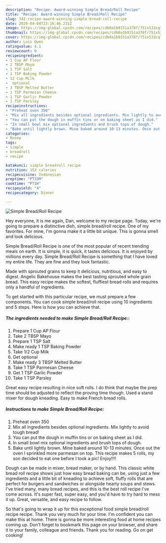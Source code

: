 ```yaml
---
description: "Recipe: Award-winning Simple Bread/Roll Recipe"
title: "Recipe: Award-winning Simple Bread/Roll Recipe"
slug: 342-recipe-award-winning-simple-bread-roll-recipe
date: 2020-04-04T23:16:46.231Z
image: https://img-global.cpcdn.com/recipes/cdb0a1b9151a378f/751x532cq70/simple-breadroll-recipe-recipe-main-photo.jpg
thumbnail: https://img-global.cpcdn.com/recipes/cdb0a1b9151a378f/751x532cq70/simple-breadroll-recipe-recipe-main-photo.jpg
cover: https://img-global.cpcdn.com/recipes/cdb0a1b9151a378f/751x532cq70/simple-breadroll-recipe-recipe-main-photo.jpg
author: Lois Owen
ratingvalue: 4.1
reviewcount: 9
recipeingredient:
- 1 Cup AP Flour
- 2 TBSP Mayo
- 1 TSP Salt
- 1 TSP Baking Powder
- 12 Cup Milk
-  optional
- 3 TBSP Melted Butter
- 1 TSP Parmesan Cheese
- 1 TSP Garlic Powder
- 1 TSP Parsley
recipeinstructions:
- "Preheat oven 350"
- "Mix all ingredients besides optional ingredients. Mix lightly to avoid tough bread!"
- "You can put the dough in muffin tins or on baking sheet as I did."
- "In small bowl mix optional ingredients and brush tops of dough."
- "Bake until lightly brown. Mine baked around 10-13 minutes. Once out the oven I sprinkled more parmesan on top. This recipe makes 5 rolls, my son decided to eat one before I took a pic! Enjoy!!!!"
categories:
- Resep
tags:
- simple
- breadroll
- recipe

katakunci: simple breadroll recipe
nutrition: 153 calories
recipecuisine: Indonesian
preptime: "PT33M"
cooktime: "PT1H"
recipeyield: "4"
recipecategory: Dinner

---
```



![Simple Bread/Roll Recipe](https://img-global.cpcdn.com/recipes/cdb0a1b9151a378f/751x532cq70/simple-breadroll-recipe-recipe-main-photo.jpg)

Hey everyone, it is me again, Dan, welcome to my recipe page. Today, we're going to prepare a distinctive dish, simple bread/roll recipe. One of my favorites. For mine, I'm gonna make it a little bit unique. This is gonna smell and look delicious.

Simple Bread/Roll Recipe is one of the most popular of recent trending meals on earth. It is simple, it is quick, it tastes delicious. It is enjoyed by millions every day. Simple Bread/Roll Recipe is something that I have loved my entire life. They are fine and they look fantastic.

Made with sprouted grains to keep it delicious, nutritious, and easy to digest. Angelic Bakehouse makes the best tasting sprouted whole grain bread. This easy recipe makes the softest, fluffiest bread rolls and requires only a handful of ingredients.


To get started with this particular recipe, we must prepare a few components. You can cook simple bread/roll recipe using 10 ingredients and 5 steps. Here is how you can achieve that.

##### The ingredients needed to make Simple Bread/Roll Recipe::

1. Prepare 1 Cup AP Flour
1. Take 2 TBSP Mayo
1. Prepare 1 TSP Salt
1. Make ready 1 TSP Baking Powder
1. Take 1/2 Cup Milk
1. Get  optional
1. Make ready 3 TBSP Melted Butter
1. Take 1 TSP Parmesan Cheese
1. Get 1 TSP Garlic Powder
1. Take 1 TSP Parsley


Great easy recipe resulting in nice soft rolls. I do think that maybe the prep time should be adjusted to reflect the proving time though. Used a stand mixer for dough kneading. Easy to make French bread rolls. 

##### Instructions to make Simple Bread/Roll Recipe:

1. Preheat oven 350
1. Mix all ingredients besides optional ingredients. Mix lightly to avoid tough bread!
1. You can put the dough in muffin tins or on baking sheet as I did.
1. In small bowl mix optional ingredients and brush tops of dough.
1. Bake until lightly brown. Mine baked around 10-13 minutes. Once out the oven I sprinkled more parmesan on top. This recipe makes 5 rolls, my son decided to eat one before I took a pic! Enjoy!!!!


Dough can be made in mixer, bread maker, or by hand. This classic white bread roll recipe shows just how easy bread baking can be, using just a few ingredients and a little bit of kneading to achieve soft, fluffy rolls that are perfect for burgers and sandwiches or alongside hearty soups and stews. I&#39;ve tried many, many bread recipes, and this is the best roll recipe I&#39;ve come across. It&#39;s super fast, super easy, and you&#39;d have to try hard to mess it up. Great, versatile, and easy recipe to follow. 

So that's going to wrap it up for this exceptional food simple bread/roll recipe recipe. Thank you very much for your time. I'm confident you can make this at home. There is gonna be more interesting food at home recipes coming up. Don't forget to bookmark this page on your browser, and share it to your family, colleague and friends. Thank you for reading. Go on get cooking!
